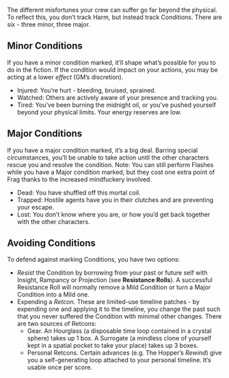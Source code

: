The different misfortunes your crew can suffer go far beyond the physical. To reflect this, you don’t track Harm, but instead track Conditions. There are six - three minor, three major.
## Minor Conditions
If you have a minor condition marked, it’ll shape what’s possible for you to do in the fiction. If the condition would impact on your actions, you may be acting at a lower *effect* (GM’s discretion).
* Injured: You’re hurt - bleeding, bruised, sprained.
* Watched: Others are actively aware of your presence and tracking you. 
* Tired: You’ve been burning the midnight oil, or you’ve pushed yourself beyond your physical limits. Your energy reserves are low.
## Major Conditions
If you have a major condition marked, it’s a big deal. Barring special circumstances, you’ll be unable to take action until the other characters rescue you and resolve the condition.
Note: You can still perform Flashes while you have a Major condition marked, but they cost one extra point of Frag thanks to the increased mindfuckery involved.
* Dead: You have shuffled off this mortal coil.
* Trapped: Hostile agents have you in their clutches and are preventing your escape.
* Lost: You don’t know where you are, or how you’d get back together with the other characters.
## Avoiding Conditions
To defend against marking Conditions, you have two options:
* *Resist* the Condition by borrowing from your past or future self with Insight, Rampancy or Projection (see **Resistance Rolls**). A successful Resistance Roll will normally remove a Mild Condition or turn a Major Condition into a Mild one.
* Expending a *Retcon*. These are limited-use timeline patches - by expending one and applying it to the timeline, you change the past such that you never suffered the Condition with minimal other changes. There are two sources of Retcons:
	* Gear. An Hourglass (a disposable time loop contained in a crystal sphere) takes up 1 box. A Surrogate (a mindless clone of yourself kept in a spatial pocket to take your place) takes up 3 boxes.
	* Personal Retcons. Certain advances (e.g. The Hopper’s *Rewind*) give you a self-generating loop attached to your personal timeline. It’s usable once per score.